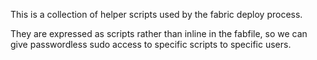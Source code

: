 This is a collection of helper scripts used by the fabric deploy process.

They are expressed as scripts rather than inline in the fabfile, so we
can give passwordless sudo access to specific scripts to specific users.
